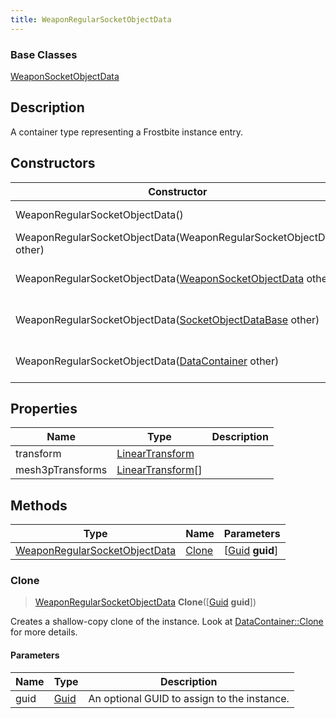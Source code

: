 ```yaml
---
title: WeaponRegularSocketObjectData
---
```

### Base Classes

[WeaponSocketObjectData](/vext/ref/fb/weaponsocketobjectdata/)

## Description

A container type representing a Frostbite instance entry.

## Constructors

| Constructor                                                                              | Description                                                                                                                                       |
| ---------------------------------------------------------------------------------------- | ------------------------------------------------------------------------------------------------------------------------------------------------- |
| WeaponRegularSocketObjectData()                                                          | Create a new instance of this container type.                                                                                                     |
| WeaponRegularSocketObjectData(WeaponRegularSocketObjectData other)                       | Create a reference copy of an instance of the same type.                                                                                          |
| WeaponRegularSocketObjectData([WeaponSocketObjectData](/vext/ref/fb/weaponsocketobjectdata/) other)    | Upcast an instance of type [WeaponSocketObjectData](/vext/ref/fb/weaponsocketobjectdata/) to [WeaponRegularSocketObjectData](/vext/ref/fb/weaponregularsocketobjectdata/).    |
| WeaponRegularSocketObjectData([SocketObjectDataBase](/vext/ref/fb/socketobjectdatabase/) other)        | Upcast an instance of type [SocketObjectDataBase](/vext/ref/fb/socketobjectdatabase/) to [WeaponRegularSocketObjectData](/vext/ref/fb/weaponregularsocketobjectdata/).        |
| WeaponRegularSocketObjectData([DataContainer](/vext/ref/shared/class/datacontainer) other) | Upcast an instance of type [DataContainer](/vext/ref/shared/class/datacontainer) to [WeaponRegularSocketObjectData](/vext/ref/fb/weaponregularsocketobjectdata/). |

## Properties

| Name             | Type                                                        | Description |
| ---------------- | ----------------------------------------------------------- | ----------- |
| transform        | [LinearTransform](/vext/ref/shared/class/lineartransform)     |             |
| mesh3pTransforms | [LinearTransform](/vext/ref/shared/class/lineartransform)\[\] |             |

## Methods

| Type                                                           | Name            | Parameters                                     |
| -------------------------------------------------------------- | --------------- | ---------------------------------------------- |
| [WeaponRegularSocketObjectData](/vext/ref/fb/weaponregularsocketobjectdata/) | [Clone](#clone) | \[[Guid](/vext/ref/shared/class/guid) **guid**\] |

### Clone

> [WeaponRegularSocketObjectData](/vext/ref/fb/weaponregularsocketobjectdata/) **Clone**(\[[Guid](/vext/ref/shared/class/guid) **guid**\])

Creates a shallow-copy clone of the instance. Look at [DataContainer::Clone](/vext/ref/shared/class/datacontainer#clone) for more details.

#### Parameters

| Name | Type         | Description                                 |
| ---- | ------------ | ------------------------------------------- |
| guid | [Guid](/vext/ref/shared/class/guid/) | An optional GUID to assign to the instance. |
